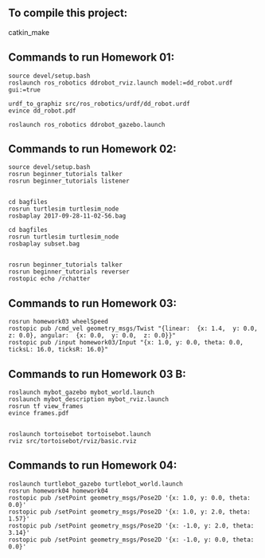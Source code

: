 

## To compile this project:

catkin_make

## Commands to run Homework 01:

	source devel/setup.bash
	roslaunch ros_robotics ddrobot_rviz.launch model:=dd_robot.urdf gui:=true

	urdf_to_graphiz src/ros_robotics/urdf/dd_robot.urdf 
	evince dd_robot.pdf

	roslaunch ros_robotics ddrobot_gazebo.launch 


## Commands to run Homework 02:

	source devel/setup.bash
	rosrun beginner_tutorials talker
	rosrun beginner_tutorials listener


	cd bagfiles
	rosrun turtlesim turtlesim_node
	rosbaplay 2017-09-28-11-02-56.bag

	cd bagfiles
	rosrun turtlesim turtlesim_node
	rosbaplay subset.bag


	rosrun beginner_tutorials talker
	rosrun beginner_tutorials reverser
	rostopic echo /rchatter 


## Commands to run Homework 03:

	rosrun homework03 wheelSpeed
	rostopic pub /cmd_vel geometry_msgs/Twist "{linear:  {x: 1.4,  y: 0.0,  z: 0.0}, angular:  {x: 0.0,  y: 0.0,  z: 0.0}}" 
	rostopic pub /input homework03/Input "{x: 1.0, y: 0.0, theta: 0.0, ticksL: 16.0, ticksR: 16.0}"

## Commands to run Homework 03 B:

	roslaunch mybot_gazebo mybot_world.launch
	roslaunch mybot_description mybot_rviz.launch
	rosrun tf view_frames
	evince frames.pdf


	roslaunch tortoisebot tortoisebot.launch 
	rviz src/tortoisebot/rviz/basic.rviz


## Commands to run Homework 04:

	roslaunch turtlebot_gazebo turtlebot_world.launch
	rosrun homework04 homework04 
	rostopic pub /setPoint geometry_msgs/Pose2D '{x: 1.0, y: 0.0, theta: 0.0}'
	rostopic pub /setPoint geometry_msgs/Pose2D '{x: 1.0, y: 2.0, theta: 1.57}'
	rostopic pub /setPoint geometry_msgs/Pose2D '{x: -1.0, y: 2.0, theta: 3.14}'
	rostopic pub /setPoint geometry_msgs/Pose2D '{x: -1.0, y: 0.0, theta: 0.0}'
	

